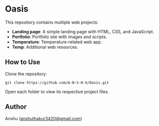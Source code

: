 # Oasis

This repository contains multiple web projects:

- **Landing page**: A simple landing page with HTML, CSS, and JavaScript.
- **Portfolio**: Portfolio site with images and scripts.
- **Temperature**: Temperature-related web app.
- **Temp**: Additional web resources.

## How to Use

Clone the repository:
```
git clone https://github.com/A-N-S-H-U/Oasis.git
```

Open each folder to view its respective project files.

## Author
Anshu (anshuthakur3420@gmail.com)
